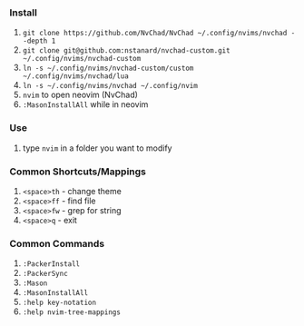### Install

1. `git clone https://github.com/NvChad/NvChad ~/.config/nvims/nvchad --depth 1`
2. `git clone git@github.com:nstanard/nvchad-custom.git ~/.config/nvims/nvchad-custom`
3. `ln -s ~/.config/nvims/nvchad-custom/custom ~/.config/nvims/nvchad/lua`
4. `ln -s ~/.config/nvims/nvchad ~/.config/nvim`
5. `nvim` to open neovim (NvChad)
6. `:MasonInstallAll` while in neovim

### Use

1. type `nvim` in a folder you want to modify

### Common Shortcuts/Mappings

1. `<space>th` - change theme
2. `<space>ff` - find file
3. `<space>fw` - grep for string
4. `<space>q` - exit

### Common Commands

1. `:PackerInstall`
2. `:PackerSync`
3. `:Mason`
4. `:MasonInstallAll`
5. `:help key-notation`
6. `:help nvim-tree-mappings`

